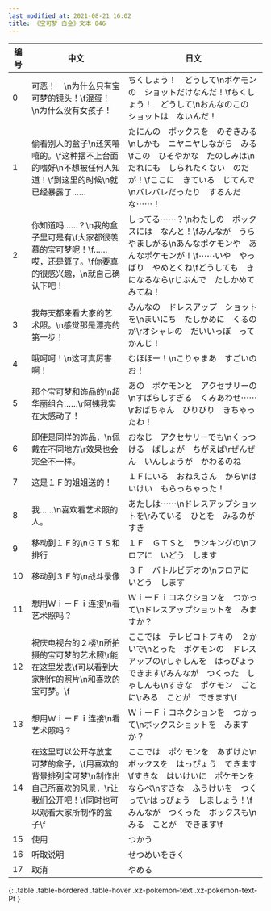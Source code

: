 ```yaml
---
last_modified_at: 2021-08-21 16:02
title: 《宝可梦 白金》文本 046
---
```

| 编号 | 中文 | 日文 |
| ---- | ---- | ---- |
| 0 | 可恶！　\n为什么只有宝可梦的镜头！\f混蛋！　\n为什么没有女孩子！ | ちくしょう！　どうして\nポケモンの　ショットだけなんだ！\fちくしょう！　どうして\nおんなのこの　ショットは　ないんだ！ |
| 1 | 偷看别人的盒子\n还笑嘻嘻的。\f这种摆不上台面的嗜好\n不想被任何人知道！\f到这里的时候\n就已经暴露了…… | たにんの　ボックスを　のぞきみる\nしかも　ニヤニヤしながら　みる\fこの　ひそやかな　たのしみは\nだれにも　しられたくない　のだが！\fここに　きている　じてんで\nバレバレだったり　するんだな⋯⋯！ |
| 2 | 你知道吗……？\n我的盒子里可是有\f大家都很羡慕的宝可梦呢！\f……哎，还是算了。\f你要真的很感兴趣，\n就自己确认下吧！ | しってる⋯⋯？\nわたしの　ボックスには　なんと！\fみんなが　うらやましがる\nあんなポケモンや　あんなポケモンが！\f⋯⋯いや　やっぱり　やめとくね\fどうしても　きになるなら\rじぶんで　たしかめて　みてね！ |
| 3 | 我每天都来看大家的艺术照。\n感觉那是漂亮的第一步！ | みんなの　ドレスアップ　ショットを\nまいにち　たしかめに　くるのが\rオシャレの　だいいっぽ　ってかんじ！ |
| 4 | 哦呵呵！\n这可真厉害啊！ | むほほー！\nこりゃまあ　すごいのお！ |
| 5 | 那个宝可梦和饰品的\n超华丽组合……\r阿姨我实在太感动了！ | あの　ポケモンと　アクセサリーの\nすばらしすぎる　くみあわせ⋯⋯\rおばちゃん　びりびり　きちゃったわ！ |
| 6 | 即使是同样的饰品，\n佩戴在不同地方\r效果也会完全不一样。 | おなじ　アクセサリーでも\nくっつける　ばしょが　ちがえば\rぜんぜん　いんしょうが　かわるのね |
| 7 | 这是１Ｆ的姐姐送的！ | １Ｆにいる　おねえさん　から\nはいけい　もらっちゃった！ |
| 8 | 我……\n喜欢看艺术照的人。 | あたしは⋯⋯\nドレスアップショットを\rみている　ひとを　みるのが　すき |
| 9 | 移动到１Ｆ的\nＧＴＳ和排行 | １Ｆ　ＧＴＳと　ランキングの\nフロアに　いどう　します |
| 10 | 移动到３Ｆ的\n战斗录像 | ３Ｆ　バトルビデオの\nフロアに　いどう　します |
| 11 | 想用ＷｉーＦｉ连接\n看艺术照吗？ | ＷｉーＦｉコネクションを　つかって\nドレスアップショットを　みますか？ |
| 12 | 祝庆电视台的２楼\n所拍摄的宝可梦的艺术照\r能在这里发表\f可以看到大家制作的照片\n和喜欢的宝可梦。\f | ここでは　テレビコトブキの　２かいで\nとった　ポケモンの　ドレスアップの\rしゃしんを　はっぴょう　できます\fみんなが　つくった　しゃしんも\nすきな　ポケモン　ごとに\rみる　ことが　できます\f |
| 13 | 想用ＷｉーＦｉ连接\n看艺术照吗？ | ＷｉーＦｉコネクションを　つかって\nボックスショットを　みますか？ |
| 14 | 在这里可以公开存放宝可梦的盒子，\f用喜欢的背景排列宝可梦\n制作出自己所喜欢的风景，\r让我们公开吧！\f同时也可以观看大家所制作的盒子\f | ここでは　ポケモンを　あずけた\nボックスを　はっぴょう　できます\fすきな　はいけいに　ポケモンをならべ\nすきな　ふうけいを　つくって\rはっぴょう　しましょう！\fみんなが　つくった　ボックスも\nみる　ことが　できます\f |
| 15 | 使用 | つかう |
| 16 | 听取说明 | せつめいをきく |
| 17 | 取消 | やめる |
{: .table .table-bordered .table-hover .xz-pokemon-text .xz-pokemon-text-Pt }